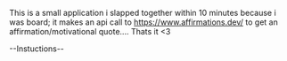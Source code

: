 This is a small application i slapped together within 10 minutes because i was board; it makes an api call to https://www.affirmations.dev/ to get an affirmation/motivational quote.... Thats it <3

--Instuctions--